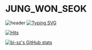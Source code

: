 # JUNG_WON_SEOK 

![header](https://capsule-render.vercel.app/api?type=waving&color=6994CDEE&text=&animation=twinkling&height=80)
[![Typing SVG](https://readme-typing-svg.demolab.com?font=Alkatra&weight=500&size=45&duration=3500&pause=3&color=6994CDEE&center=false&vCenter=false&multiline=true&repeat=true&width=1000&height=100&lines=Welcome+to+RDavid32+GitHub!👋)](https://git.io/typing-svg)

[![Hits](https://hits.seeyoufarm.com/api/count/incr/badge.svg?url=https%3A%2F%2Fgithub.com%2FRDavid32&count_bg=%23C2E3F9&title_bg=%2349B7FF&icon=&icon_color=%23E7E7E7&title=hits&edge_flat=false)](https://hits.seeyoufarm.com)

[![bi-sz's GitHub stats](https://github-readme-stats.vercel.app/api?username=RDavid32&include_all_commits=true&show_icons=true&theme=cobalt)](https://github.com/bi-sz/github-readme-stats)

